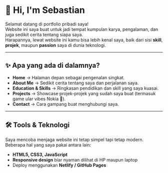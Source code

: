 # 👋 Hi, I'm Sebastian

Selamat datang di portfolio pribadi saya!  
Website ini saya buat untuk jadi tempat kumpulan karya, pengalaman, dan juga sedikit cerita tentang siapa saya.  
Harapannya, lewat website ini kamu bisa lebih kenal saya, baik dari sisi **skill**, **projek**, maupun **passion** saya di dunia teknologi.

---

## ✨ Apa yang ada di dalamnya?
- **Home** → Halaman depan sebagai pengenalan singkat.  
- **About Me** → Sedikit cerita tentang saya dan perjalanan saya.  
- **Education & Skills** → Ringkasan pendidikan dan skill yang saya kuasai.  
- **Projects** → Showcase projek-projek yang sudah saya buat (termasuk game ular vibes Nokia 🤭).  
- **Contact** → Cara gampang buat menghubungi saya.  

---

## 🛠️ Tools & Teknologi
Saya mencoba menjaga website ini tetap simpel tapi tetap modern.  
Beberapa hal yang saya pakai antara lain:
- **HTML5, CSS3, JavaScript**  
- **Responsive design** biar nyaman dilihat di HP maupun laptop  
- Deploy menggunakan **Netlify / GitHub Pages**  

